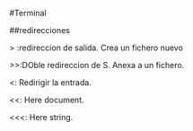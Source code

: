 #Terminal

##redirecciones

&gt; :redireccion de salida. Crea un fichero nuevo

&gt;&gt;:DOble redireccion de S. Anexa a un fichero.

&lt;: Redirigir la entrada.

&lt;&lt;: Here document.

&lt;&lt;&lt;: Here string.